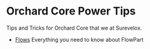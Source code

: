 # Orchard Core Power Tips
Tips and Tricks for Orchard Core that we at Surevelox.   


- [Flows](Flows.md) Everything you need to know about FlowPart
